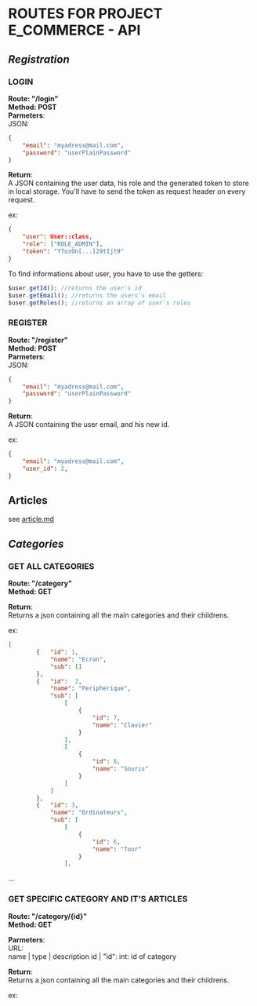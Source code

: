 # ROUTES FOR PROJECT E_COMMERCE - API

## *Registration*

### LOGIN

**Route: "/login"**<br>
**Method: POST**<br>
**Parmeters**:<br>
JSON:<br>
```json
{
    "email": "myadress@mail.com",
    "password": "userPlainPassword"
}
```

**Return**:<br>
A JSON containing the user data, his role and the generated token to store in local storage.
You'll have to send the token as request header on every request.

ex:
```json
{
    "user": User::class,
    "role": ["ROLE_ADMIN"],
    "token": "YTozOn[...]29tIjt9"
}
```

To find informations about user, you have to use the getters:<br>
```javascript
$user.getId(); //returns the user's id
$user.getEmail(); //returns the users's email
$user.getRoles(); //returns an array of user's roles
```

### REGISTER

**Route: "/register"**<br>
**Method: POST**<br>
**Parmeters**:<br>
JSON:<br>
```json
{
    "email": "myadress@mail.com",
    "password": "userPlainPassword"
}
```

**Return**:<br>
A JSON containing the user email, and his new id.

ex:
```json
{
    "email": "myadress@mail.com",
    "user_id": 2,
}
```

## Articles

see [article.md](article.md)

## *Categories*

### GET ALL CATEGORIES

**Route: "/category"**<br>
**Method: GET**<br>

**Return**:<br>
Returns a json containing all the main categories and their childrens.

ex:
```json
[
        {   "id": 1,
            "name": "Ecran",
            "sub": []
        },
        {   "id":  2,
            "name": "Peripherique",
            "sub": [
                [
                    {
                        "id": 7,
                        "name": "Clavier"
                    }
                ],
                [
                    {
                        "id": 8,
                        "name": "Souris"
                    }
                ]
            ]
        },
        {   "id": 3,
            "name": "Ordinateurs",
            "sub": [
                [
                    {
                        "id": 6,
                        "name": "Tour"
                    }
                ],
```
...

### GET SPECIFIC CATEGORY AND IT'S ARTICLES

**Route: "/category/{id}"**<br>
**Method: GET**<br>

**Parmeters**:<br>
URL:<br>
name | type | description
id | 
"id": int: id of category

**Return**:<br>
Returns a json containing all the main categories and their childrens.

ex:
```json

```
